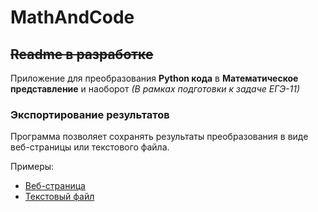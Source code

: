 # MathAndCode
## ~~Readme  в разработке~~
Приложение для преобразования **Python кода** в **Математическое представление** и наоборот *(В рамках подготовки к задаче ЕГЭ-11)*

### Экспортирование результатов
Программа позволяет сохранять результаты преобразования в виде веб-страницы или текстового файла.

Примеры:
- [Веб-страница](https://github.com/Sc222/MathAndCode/blob/master/examples/example.html)
- [Текстовый файл](https://github.com/Sc222/MathAndCode/blob/master/examples/example.txt)
